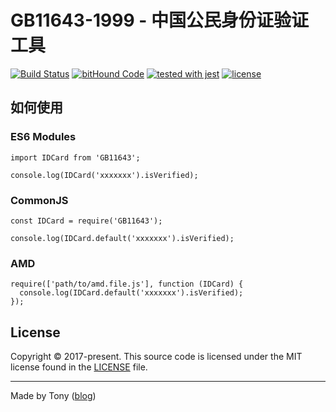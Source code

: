 # GB11643-1999 - 中国公民身份证验证工具

[![Build Status](https://travis-ci.org/tonyc726/GB11643.svg?style=flat-square&branch=master)](https://travis-ci.org/tonyc726/GB11643)
[![bitHound Code](https://www.bithound.io/github/tonyc726/GB11643/badges/code.svg)](https://www.bithound.io/github/tonyc726/GB11643)
[![tested with jest](https://img.shields.io/badge/tested_with-jest-99424f.svg)](https://github.com/facebook/jest)
[![license](https://img.shields.io/github/license/mashape/apistatus.svg?style=flat-square)](https://github.com/tonyc726/GB11643)

## 如何使用

### ES6 Modules
```
import IDCard from 'GB11643';

console.log(IDCard('xxxxxxx').isVerified);
```

### CommonJS
```
const IDCard = require('GB11643');

console.log(IDCard.default('xxxxxxx').isVerified);
```

### AMD
```
require(['path/to/amd.file.js'], function (IDCard) {
  console.log(IDCard.default('xxxxxxx').isVerified);
});
```

## License

Copyright © 2017-present. This source code is licensed under the MIT license found in the
[LICENSE](./LICENSE) file.

---
Made by Tony ([blog](https://itony.net))
